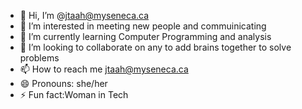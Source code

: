 - 👋 Hi, I’m @jtaah@myseneca.ca
- 👀 I’m interested in meeting new people and commuinicating
- 🌱 I’m currently learning Computer Programming and analysis
- 💞️ I’m looking to collaborate on any to add brains together to solve problems 
- 📫 How to reach me jtaah@myseneca.ca
- 😄 Pronouns: she/her
- ⚡ Fun fact:Woman in Tech

<!---
JosclifTaah/JosclifTaah is a ✨ special ✨ repository because its `README.md` (this file) appears on your GitHub profile.
You can click the Preview link to take a look at your changes.
--->
